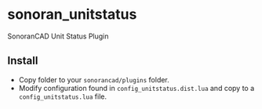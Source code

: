 # sonoran_unitstatus
SonoranCAD Unit Status Plugin

## Install

- Copy folder to your `sonorancad/plugins` folder. 
- Modify configuration found in `config_unitstatus.dist.lua` and copy to a `config_unitstatus.lua` file.

